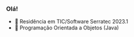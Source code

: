 ### Olá! 

- 🔭 Residência em TIC/Software Serratec 2023.1
- 🌱 Programação Orientada a Objetos (Java)
